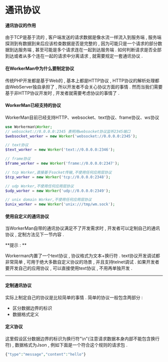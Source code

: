 # 通讯协议

#### 通讯协议的作用

由于TCP是基于流的 , 客户端发送的请求数据是像水流一样流入到服务端 , 服务端探测到有数据到来后应该检查数据是否是完整的 , 因为可能只是一个请求的部分数据到达服务端 , 甚至可能是多个请求连在一起到达服务端 . 如何判断请求是否全部到达或者从多个连在一起的请求中分离请求 , 就需要规定一套通讯协议 .

#### 在WorkerMan中为什么要制定协议

传统PHP开发都是基于Web的 , 基本上都是HTTP协议 , HTTP协议的解析处理都由WebServer独自承担了 , 所以开发者不会关心协议方面的事情 . 然而当我们需要基于非HTTP协议开发时 , 开发者就需要考虑协议的事情了 .

#### WorkerMan已经支持的协议

WorkerMan目前已经支持HTTP、websocket、text协议、frame协议、ws协议

```php
use Workerman\Worker;
// websocket://0.0.0.0:2345 表明用websocket协议监听2345端口
$websocket_worker = new Worker('websocket://0.0.0.0:2345');

// text协议
$text_worker = new Worker('text://0.0.0.0:2346');

// frame协议
$frame_worker = new Worker('frame://0.0.0.0:2347');

// tcp Worker,直接基于socket传输,不使用任何应用层协议
$tcp_worker = new Worker('tcp://0.0.0.0:2348');

// udp Worker,不使用任何应用层协议
$udp_worker = new Worker('udp://0.0.0.0:2349');

// unix domain Worker,不使用任何应用层协议
$unix_worker = new Worker('unix:///tmp/wm.sock');
```

#### 使用自定义的通讯协议

当WorkerMan自带的通讯协议满足不了开发需求时 , 开发者可以定制自己的通讯协议 , 定制方法见下一节内容 .

**提示 : **

Workerman内置了一个text协议 , 协议格式为文本+换行符 . text协议开发调试都非常简单 , 可用于绝大多数自定义协议的场景 , 并且支持telnet调试 . 如果开发者要开发自己的应用协议 , 可以直接使用text协议 , 不用再单独开发 . 

---

#### 定制通讯协议

实际上制定自己的协议是比较简单的事情 . 简单的协议一般包含两部分 : 

* 区分数据边界的标识
* 数据格式定义

#### 定义协议

这里假设区分数据边界的标识为换行符"\n"\(注意请求数据本身内部不能包含换行符\) , 数据格式为Json , 例如下面是一个符合这个规则的请求包 . 

```php
{"type":"message","content":"hello"}

```



